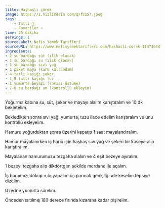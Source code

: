 ```yaml
---
title: Haşhaşlı çörek
image: https://i.hizliresim.com/q7fc157.jpeg
tags:
    - Tatlı 🍰
    - Favoriler ⭐
time: 25 dakika
servings: 1
sourceLabel: Nefis Yemek Tarifleri
sourceURL: https://www.nefisyemektarifleri.com/hashasli-corek-11471644
ingredients:
- 2 su bardağı süt (ılık olacak)
- 1 su bardağı su (ılık olacak)
- 1 su bardağı sıvı yağ
- 1 paket maya (kuru kullandım)
- 4 tatlı kaşığı şeker
- 1,5 tatlı kaşığı tuz
- 1 yumurta beyazı (sarısı üstüne)
- 7-8 su bardağı un (kontrollü ekleyin) 
---
```


Yoğurma kabına su, süt, şeker ve mayayı alalım karıştıralım ve 10 dk bekletelim.

Bekledikten sonra sıvı yağ, yumurta, tuzu ilace edelim karıştıralım ve unu kontrollü ekleyelim.

Hamuru yoğurduktan sonra üzerini kapatıp 1 saat mayalandıralım.

Hamur mayalanırken iç harcı için haşhaş sıvı yağ ve şekeri bir kaseye alıp karıştıralım.

Mayalanan hamurumuzu tezgaha alalım ve 4 eşit bezeye ayıralım.

1 bezeyi tezgaha alıp dikdörtgen şekilde merdane ile açalım.

İç harcımızı döküp rulo yapalım üç parmak genişliğinde keselim tepsiye dizelim.

Üzerine yumurta sürelim.

Önceden ısıtılmış 180 derece fırında kızarana kadar pişirelim.
